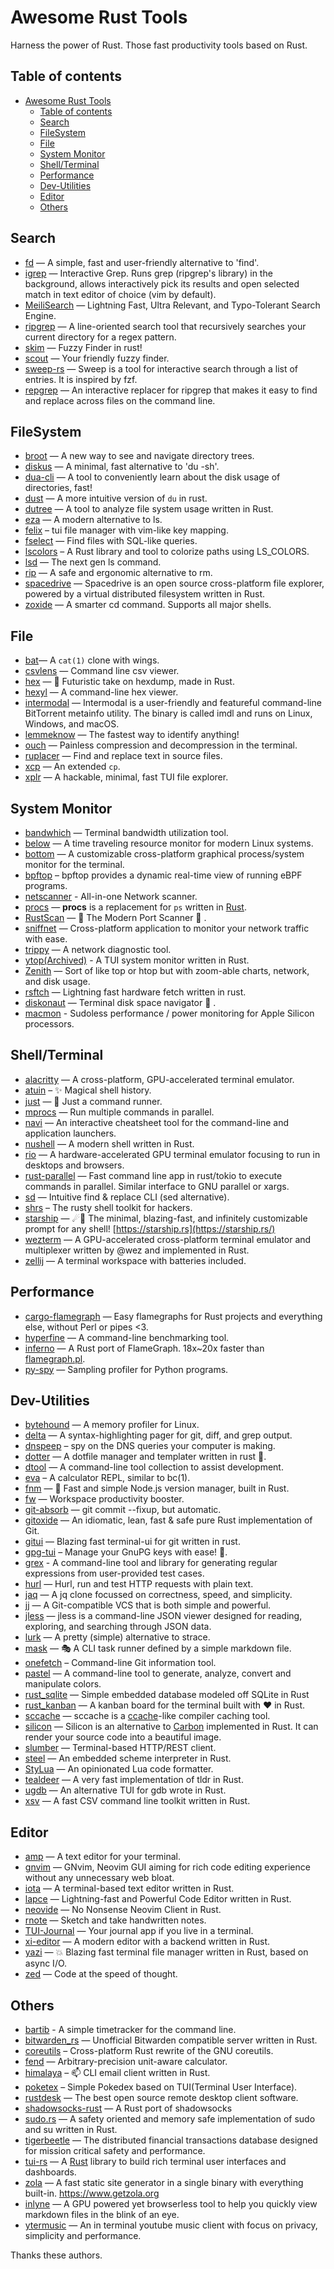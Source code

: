 # Awesome Rust Tools

Harness the power of Rust. Those fast productivity tools based on Rust.

## Table of contents

- [Awesome Rust Tools](#awesome-rust-tools)
  - [Table of contents](#table-of-contents)
  - [Search](#search)
  - [FileSystem](#filesystem)
  - [File](#file)
  - [System Monitor](#system-monitor)
  - [Shell/Terminal](#shellterminal)
  - [Performance](#performance)
  - [Dev-Utilities](#dev-utilities)
  - [Editor](#editor)
  - [Others](#others)

## Search

- [fd](https://github.com/sharkdp/fd) — A simple, fast and user-friendly alternative to 'find'.
- [igrep](https://github.com/konradsz/igrep) — Interactive Grep. Runs grep (ripgrep's library) in the background, allows interactively pick its results and open selected match in text editor of choice (vim by default).
- [MeiliSearch](https://github.com/meilisearch/MeiliSearch) — Lightning Fast, Ultra Relevant, and Typo-Tolerant Search Engine.
- [ripgrep](https://github.com/BurntSushi/ripgrep) — A line-oriented search tool that recursively searches your current directory for a regex pattern.
- [skim](https://github.com/lotabout/skim) — Fuzzy Finder in rust!
- [scout](https://github.com/jhbabon/scout) — Your friendly fuzzy finder.
- [sweep-rs](https://github.com/aslpavel/sweep-rs) — Sweep is a tool for interactive search through a list of entries. It is inspired by fzf.
- [repgrep](https://github.com/acheronfail/repgrep) — An interactive replacer for ripgrep that makes it easy to find and replace across files on the command line.

## FileSystem

- [broot](https://github.com/Canop/broot) — A new way to see and navigate directory trees.
- [diskus](https://github.com/sharkdp/diskus) — A minimal, fast alternative to 'du -sh'.
- [dua-cli](https://github.com/Byron/dua-cli) — A tool to conveniently learn about the disk usage of directories, fast!
- [dust](https://github.com/bootandy/dust) — A more intuitive version of `du` in rust.
- [dutree](https://github.com/nachoparker/dutree) — A tool to analyze file system usage written in Rust.
- [eza](https://github.com/eza-community/eza) — A modern alternative to ls.
- [felix](https://github.com/kyoheiu/felix) – tui file manager with vim-like key mapping.
- [fselect](https://github.com/jhspetersson/fselect) — Find files with SQL-like queries.
- [lscolors](https://github.com/sharkdp/lscolors) – A Rust library and tool to colorize paths using LS_COLORS.
- [lsd](https://github.com/Peltoche/lsd) — The next gen ls command.
- [rip](https://github.com/nivekuil/rip) — A safe and ergonomic alternative to rm.
- [spacedrive](https://github.com/spacedriveapp/spacedrive) — Spacedrive is an open source cross-platform file explorer, powered by a virtual distributed filesystem written in Rust.
- [zoxide](https://github.com/ajeetdsouza/zoxide) — A smarter cd command. Supports all major shells.

## File

- [bat](https://github.com/sharkdp/bat)— A `cat(1)` clone with wings.
- [csvlens](https://github.com/YS-L/csvlens) — Command line csv viewer.
- [hex](https://github.com/sitkevij/hex) — 🔮 Futuristic take on hexdump, made in Rust.
- [hexyl](https://github.com/sharkdp/hexyl) — A command-line hex viewer.
- [intermodal](https://github.com/casey/intermodal) — Intermodal is a user-friendly and featureful command-line BitTorrent metainfo utility. The binary is called imdl and runs on Linux, Windows, and macOS.
- [lemmeknow](https://github.com/swanandx/lemmeknow) — The fastest way to identify anything!
- [ouch](https://github.com/ouch-org/ouch) — Painless compression and decompression in the terminal.
- [ruplacer](https://github.com/your-tools/ruplacer) — Find and replace text in source files.
- [xcp](https://github.com/tarka/xcp) — An extended `cp`.
- [xplr](https://github.com/sayanarijit/xplr) — A hackable, minimal, fast TUI file explorer.

## System Monitor

- [bandwhich](https://github.com/imsnif/bandwhich) — Terminal bandwidth utilization tool.
- [below](https://github.com/facebookincubator/below) — A time traveling resource monitor for modern Linux systems.
- [bottom](https://github.com/ClementTsang/bottom) — A customizable cross-platform graphical process/system monitor for the terminal.
- [bpftop](https://github.com/Netflix/bpftop) – bpftop provides a dynamic real-time view of running eBPF programs.
- [netscanner](https://github.com/Chleba/netscanner) - All-in-one Network scanner.
- [procs](https://github.com/dalance/procs) — **procs** is a replacement for `ps` written in [Rust](https://www.rust-lang.org/).
- [RustScan](https://github.com/RustScan/RustScan) — 🤖 The Modern Port Scanner 🤖 .
- [sniffnet](https://github.com/GyulyVGC/sniffnet) — Cross-platform application to monitor your network traffic with ease.
- [trippy](https://github.com/fujiapple852/trippy) — A network diagnostic tool.
- [ytop(Archived)](https://github.com/cjbassi/ytop) - A TUI system monitor written in Rust.
- [Zenith](https://github.com/bvaisvil/zenith) — Sort of like top or htop but with zoom-able charts, network, and disk usage.
- [rsftch](https://github.com/charklie/rsftch) — Lightning fast hardware fetch written in rust.
- [diskonaut](https://github.com/imsnif/diskonaut) — Terminal disk space navigator 🔭 .
- [macmon](https://github.com/vladkens/macmon) - Sudoless performance / power monitoring for Apple Silicon processors.

## Shell/Terminal

- [alacritty](https://github.com/alacritty/alacritty) — A cross-platform, GPU-accelerated terminal emulator.
- [atuin](https://github.com/atuinsh/atuin) – ✨ Magical shell history.
- [just](https://github.com/casey/just) — 🤖 Just a command runner.
- [mprocs](https://github.com/pvolok/mprocs) — Run multiple commands in parallel.
- [navi](https://github.com/denisidoro/navi) — An interactive cheatsheet tool for the command-line and application launchers.
- [nushell](https://github.com/nushell/nushell) — A modern shell written in Rust.
- [rio](https://github.com/raphamorim/rio) — A hardware-accelerated GPU terminal emulator focusing to run in desktops and browsers.
- [rust-parallel](https://github.com/aaronriekenberg/rust-parallel) — Fast command line app in rust/tokio to execute commands in parallel. Similar interface to GNU parallel or xargs.
- [sd](https://github.com/chmln/sd) — Intuitive find & replace CLI (sed alternative).
- [shrs](https://github.com/MrPicklePinosaur/shrs) – The rusty shell toolkit for hackers.
- [starship](https://github.com/starship/starship) — ☄🌌️ The minimal, blazing-fast, and infinitely customizable prompt for any shell! [https://starship.rs](https://starship.rs/)
- [wezterm](https://github.com/wez/wezterm) — A GPU-accelerated cross-platform terminal emulator and multiplexer written by @wez and implemented in Rust.
- [zellij](https://github.com/zellij-org/zellij) — A terminal workspace with batteries included.

## Performance

- [cargo-flamegraph](https://github.com/ferrous-systems/cargo-flamegraph) — Easy flamegraphs for Rust projects and everything else, without Perl or pipes <3.
- [hyperfine](https://github.com/sharkdp/hyperfine) — A command-line benchmarking tool.
- [inferno](https://github.com/jonhoo/inferno) — A Rust port of FlameGraph. 18x~20x faster than [flamegraph.pl](https://github.com/brendangregg/FlameGraph/blob/master/flamegraph.pl).
- [py-spy](https://github.com/benfred/py-spy) — Sampling profiler for Python programs.

## Dev-Utilities

- [bytehound](https://github.com/koute/memory-profiler) — A memory profiler for Linux.
- [delta](https://github.com/dandavison/delta) — A syntax-highlighting pager for git, diff, and grep output.
- [dnspeep](https://github.com/jvns/dnspeep) – spy on the DNS queries your computer is making.
- [dotter](https://github.com/SuperCuber/dotter) — A dotfile manager and templater written in rust 🦀.
- [dtool](https://github.com/guoxbin/dtool) — A command-line tool collection to assist development.
- [eva](https://github.com/nerdypepper/eva) – A calculator REPL, similar to bc(1).
- [fnm](https://github.com/Schniz/fnm) — 🚀 Fast and simple Node.js version manager, built in Rust.
- [fw](https://github.com/brocode/fw) — Workspace productivity booster.
- [git-absorb](https://github.com/tummychow/git-absorb) — git commit --fixup, but automatic.
- [gitoxide](https://github.com/Byron/gitoxide) — An idiomatic, lean, fast & safe pure Rust implementation of Git.
- [gitui](https://github.com/extrawurst/gitui) — Blazing fast terminal-ui for git written in rust.
- [gpg-tui](https://github.com/orhun/gpg-tui) – Manage your GnuPG keys with ease! 🔐.
- [grex](https://github.com/pemistahl/grex) - A command-line tool and library for generating regular expressions from user-provided test cases.
- [hurl](https://github.com/Orange-OpenSource/hurl) — Hurl, run and test HTTP requests with plain text.
- [jaq](https://github.com/01mf02/jaq) — A jq clone focussed on correctness, speed, and simplicity.
- [jj](https://github.com/martinvonz/jj) — A Git-compatible VCS that is both simple and powerful.
- [jless](https://github.com/PaulJuliusMartinez/jless) — jless is a command-line JSON viewer designed for reading, exploring, and searching through JSON data.
- [lurk](https://github.com/JakWai01/lurk) — A pretty (simple) alternative to strace.
- [mask](https://github.com/jacobdeichert/mask) — 🎭 A CLI task runner defined by a simple markdown file.
- [onefetch](https://github.com/o2sh/onefetch) – Command-line Git information tool.
- [pastel](https://github.com/sharkdp/pastel) — A command-line tool to generate, analyze, convert and manipulate colors.
- [rust_sqlite](https://github.com/joaoh82/rust_sqlite) — Simple embedded database modeled off SQLite in Rust
- [rust_kanban](https://github.com/yashs662/rust_kanban) — A kanban board for the terminal built with ❤️ in Rust.
- [sccache](https://github.com/mozilla/sccache) — sccache is a [ccache](https://ccache.dev/)-like compiler caching tool.
- [silicon](https://github.com/Aloxaf/silicon) — Silicon is an alternative to [Carbon](https://github.com/dawnlabs/carbon) implemented in Rust. It can render your source code into a beautiful image.
- [slumber](https://github.com/LucasPickering/slumber) — Terminal-based HTTP/REST client.
- [steel](https://github.com/mattwparas/steel) — An embedded scheme interpreter in Rust.
- [StyLua](https://github.com/JohnnyMorganz/StyLua) — An opinionated Lua code formatter.
- [tealdeer](https://github.com/dbrgn/tealdeer) — A very fast implementation of tldr in Rust.
- [ugdb](https://github.com/ftilde/ugdb) — An alternative TUI for gdb wrote in Rust.
- [xsv](https://github.com/BurntSushi/xsv) — A fast CSV command line toolkit written in Rust.

## Editor

- [amp](https://github.com/jmacdonald/amp) — A text editor for your terminal.
- [gnvim](https://github.com/vhakulinen/gnvim) — GNvim, Neovim GUI aiming for rich code editing experience without any unnecessary web bloat.
- [iota](https://github.com/gchp/iota) — A terminal-based text editor written in Rust.
- [lapce](https://github.com/lapce/lapce) — Lightning-fast and Powerful Code Editor written in Rust.
- [neovide](https://github.com/Kethku/neovide) — No Nonsense Neovim Client in Rust.
- [rnote](https://github.com/flxzt/rnote) — Sketch and take handwritten notes.
- [TUI-Journal](https://github.com/AmmarAbouZor/tui-journal) — Your journal app if you live in a terminal.
- [xi-editor](https://github.com/xi-editor/xi-editor) — A modern editor with a backend written in Rust.
- [yazi](https://github.com/sxyazi/yazi) — 💥 Blazing fast terminal file manager written in Rust, based on async I/O.
- [zed](https://github.com/zed-industries/zed) — Code at the speed of thought.

## Others

- [bartib](https://github.com/nikolassv/bartib) - A simple timetracker for the command line.
- [bitwarden_rs](https://github.com/dani-garcia/bitwarden_rs) — Unofficial Bitwarden compatible server written in Rust.
- [coreutils](https://github.com/uutils/coreutils) – Cross-platform Rust rewrite of the GNU coreutils.
- [fend](https://github.com/printfn/fend) — Arbitrary-precision unit-aware calculator.
- [himalaya](https://github.com/soywod/himalaya) – 📫 CLI email client written in Rust.
- [poketex](https://github.com/ckaznable/poketex) – Simple Pokedex based on TUI(Terminal User Interface).
- [rustdesk](https://github.com/rustdesk/rustdesk) — The best open source remote desktop client software.
- [shadowsocks-rust](https://github.com/shadowsocks/shadowsocks-rust) — A Rust port of shadowsocks
- [sudo.rs](https://github.com/memorysafety/sudo-rs) — A safety oriented and memory safe implementation of sudo and su written in Rust.
- [tigerbeetle](https://github.com/tigerbeetle/tigerbeetle) — The distributed financial transactions database designed for mission critical safety and performance.
- [tui-rs](https://github.com/fdehau/tui-rs) — A [Rust](https://www.rust-lang.org/) library to build rich terminal user interfaces and dashboards.
- [zola](https://github.com/getzola/zola) — A fast static site generator in a single binary with everything built-in. https://www.getzola.org
- [inlyne](https://github.com/Inlyne-Project/inlyne) — A GPU powered yet browserless tool to help you quickly view markdown files in the blink of an eye.
- [ytermusic](https://github.com/ccgauche/ytermusic) — An in terminal youtube music client with focus on privacy, simplicity and performance.

Thanks these authors.
